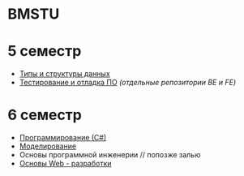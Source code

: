 # BMSTU

# 5 семестр
* [Типы и структуры данных](/tasd)
* [Тестирование и отладка ПО](https://github.com/ImpudentPenguin/antAlgorithm) *(отдельные репозитории BE и FE)*

# 6 семестр
* [Программирование (С#)](/programming_c_sharp)
* [Моделирование](/modeling)
* Основы программной инженерии // попозже залью
* [Основы Web - разработки](/web)
